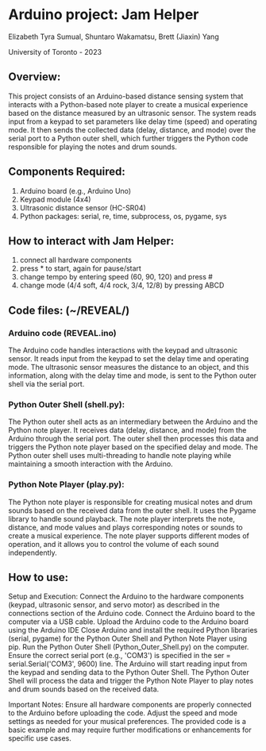 # Arduino project: Jam Helper
Elizabeth Tyra Sumual,
Shuntaro Wakamatsu, 
Brett (Jiaxin) Yang

University of Toronto - 2023

## Overview:
This project consists of an Arduino-based distance sensing system that interacts with a Python-based note player to create a musical experience based on the distance measured by an ultrasonic sensor. The system reads input from a keypad to set parameters like delay time (speed) and operating mode. It then sends the collected data (delay, distance, and mode) over the serial port to a Python outer shell, which further triggers the Python code responsible for playing the notes and drum sounds.

## Components Required:

1. Arduino board (e.g., Arduino Uno)
2. Keypad module (4x4)
3. Ultrasonic distance sensor (HC-SR04)
4. Python packages: serial, re, time, subprocess, os, pygame, sys

## How to interact with Jam Helper:
1. connect all hardware components
2. press * to start, again for pause/start
3. change tempo by entering speed (60, 90, 120) and press #
4. change mode (4/4 soft, 4/4 rock, 3/4, 12/8) by pressing ABCD

## Code files: (~/REVEAL/)
### Arduino code (REVEAL.ino)
The Arduino code handles interactions with the keypad and ultrasonic sensor. It reads input from the keypad to set the delay time and operating mode. The ultrasonic sensor measures the distance to an object, and this information, along with the delay time and mode, is sent to the Python outer shell via the serial port.

### Python Outer Shell (shell.py):
The Python outer shell acts as an intermediary between the Arduino and the Python note player. It receives data (delay, distance, and mode) from the Arduino through the serial port. The outer shell then processes this data and triggers the Python note player based on the specified delay and mode. The Python outer shell uses multi-threading to handle note playing while maintaining a smooth interaction with the Arduino.

### Python Note Player (play.py):
The Python note player is responsible for creating musical notes and drum sounds based on the received data from the outer shell. It uses the Pygame library to handle sound playback. The note player interprets the note, distance, and mode values and plays corresponding notes or sounds to create a musical experience. The note player supports different modes of operation, and it allows you to control the volume of each sound independently.

## How to use:
Setup and Execution:
Connect the Arduino to the hardware components (keypad, ultrasonic sensor, and servo motor) as described in the connections section of the Arduino code.
Connect the Arduino board to the computer via a USB cable.
Upload the Arduino code to the Arduino board using the Arduino IDE
Close Arduino and install the required Python libraries (serial, pygame) for the Python Outer Shell and Python Note Player using pip.
Run the Python Outer Shell (Python_Outer_Shell.py) on the computer. Ensure the correct serial port (e.g., 'COM3') is specified in the ser = serial.Serial('COM3', 9600) line.
The Arduino will start reading input from the keypad and sending data to the Python Outer Shell.
The Python Outer Shell will process the data and trigger the Python Note Player to play notes and drum sounds based on the received data.

Important Notes:
Ensure all hardware components are properly connected to the Arduino before uploading the code.
Adjust the speed and mode settings as needed for your musical preferences.
The provided code is a basic example and may require further modifications or enhancements for specific use cases.
